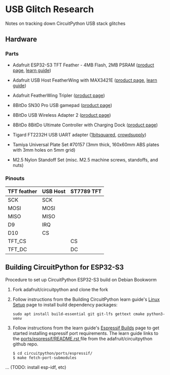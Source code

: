<!-- SPDX-License-Identifier: MIT -->
<!-- SPDX-FileCopyrightText: Copyright 2024 Sam Blenny -->
# USB Glitch Research

Notes on tracking down CircuitPython USB stack glitches


## Hardware


### Parts

- Adafruit ESP32-S3 TFT Feather - 4MB Flash, 2MB PSRAM
  ([product page](https://www.adafruit.com/product/5483),
  [learn guide](https://learn.adafruit.com/adafruit-esp32-s3-tft-feather))

- Adafruit USB Host FeatherWing with MAX3421E
  ([product page](https://www.adafruit.com/product/5858),
  [learn guide](https://learn.adafruit.com/adafruit-usb-host-featherwing-with-max3421e))

- Adafruit FeatherWing Tripler
  ([product page](https://www.adafruit.com/product/3417))

- 8BitDo SN30 Pro USB gamepad
  ([product page](https://www.8bitdo.com/sn30-pro-usb-gamepad/))

- 8BitDo USB Wireless Adapter 2
  ([product page](https://www.8bitdo.com/usb-wireless-adapter-2/))

- 8BitDo 8BitDo Ultimate Controller with Charging Dock
  ([product page](https://www.8bitdo.com/ultimate-bluetooth-controller/))

- Tigard FT2232H USB UART adapter
  ([1bitsquared](https://1bitsquared.com/products/tigar),
  [crowdsupply](https://www.crowdsupply.com/securinghw/tigard))

- Tamiya Universal Plate Set #70157
  (3mm thick, 160x60mm ABS plates with 3mm holes on 5mm grid)

- M2.5 Nylon Standoff Set
  (misc. M2.5 machine screws, standoffs, and nuts)


### Pinouts

| TFT feather | USB Host | ST7789 TFT |
| ----------- | -------- | ---------- |
|  SCK        |  SCK     |            |
|  MOSI       |  MOSI    |            |
|  MISO       |  MISO    |            |
|  D9         |  IRQ     |            |
|  D10        |  CS      |            |
|  TFT_CS     |          |  CS        |
|  TFT_DC     |          |  DC        |


## Building CircuitPython for ESP32-S3

Procedure to set up CircuitPython ESP32-S3 build on Debian Bookworm

1. Fork adafruit/circuitpython and clone the fork

2. Follow instructions from the Building CircuitPython learn guide's
   [Linux Setup](https://learn.adafruit.com/building-circuitpython/linux)
   page to install build dependency packages:

   ```
   sudo apt install build-essential git git-lfs gettext cmake python3-venv
   ```

3. Follow instructions from the learn guide's
   [Espressif Builds](https://learn.adafruit.com/building-circuitpython/espressif-build)
   page to get started installing espressif port requirements. The learn guide
   links to the
   [ports/espressif/README.rst
    ](https://github.com/adafruit/circuitpython/blob/main/ports/espressif/README.rst)
   file from the adafruit/circuitpython github repo.

    ```
    $ cd circuitpython/ports/espressif/
    $ make fetch-port-submodules
    ```

... (TODO: install esp-idf, etc)
